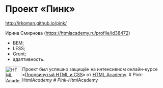# Проект «Пинк»

<a href="http://irkoman.github.io/pink/">http://irkoman.github.io/pink/</a>

Ирина Смирнова (https://htmlacademy.ru/profile/id38472)

* BEM;
* LESS;
* Grunt;
* адаптивность.

<a href="https://htmlacademy.ru/advanced_intensive"><img align="left" width="50" height="50" title="HTML Academy" src="https://htmlacademy.ru/static/img/logo-github.svg"></a>

Проект был успешно защищён на интенсивном онлайн-курсе «[Продвинутый HTML и CSS](https://htmlacademy.ru/advanced_intensive)» от [HTML Academy](https://htmlacademy.ru).
#   P i n k - H t m l _ A c a d e m y  
 #   P i n k - H t m l _ A c a d e m y  
 